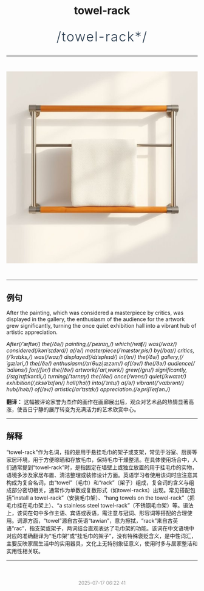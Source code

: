 <div align="center">

# towel-rack

<div style="margin: 30px 0;">
<h1 style="font-size: 2.5em; font-weight: 300; letter-spacing: 2px; margin: 0; color: #2c3e50;">
/towel-rack*/
</h1>
</div>

</div>

---

<div align="center" style="margin: 40px 0;">

![towel-rack](images/towel-rack.png)

</div>

---

## 例句

After the painting, which was considered a masterpiece by critics, was displayed in the gallery, the enthusiasm of the audience for the artwork grew significantly, turning the once quiet exhibition hall into a vibrant hub of artistic appreciation.

*After(/ˈæftər/) the(/ðə/) painting,(/ˈpeɪnɪŋ,/) which(/wɪʧ/) was(/wɑz/) considered(/kənˈsɪdərd/) a(/ə/) masterpiece(/ˈmæstərˌpis/) by(/baɪ/) critics,(/ˈkrɪtɪks,/) was(/wɑz/) displayed(/dɪˈspleɪd/) in(/ɪn/) the(/ðə/) gallery,(/ˈgæləri,/) the(/ðə/) enthusiasm(/ɪnˈθuziˌæzəm/) of(/əv/) the(/ðə/) audience(/ˈɔdiəns/) for(/fər/) the(/ðə/) artwork(/ˈɑrtˌwərk/) grew(/gru/) significantly,(/sɪgˈnɪfɪkəntli,/) turning(/ˈtərnɪŋ/) the(/ðə/) once(/wəns/) quiet(/kwaɪət/) exhibition(/ˌɛksəˈbɪʃən/) hall(/hɔl/) into(/ˈɪntu/) a(/ə/) vibrant(/ˈvaɪbrənt/) hub(/həb/) of(/əv/) artistic(/ɑrˈtɪstɪk/) appreciation.(/əˌpriʃiˈeɪʃən./)*

**翻译：** 这幅被评论家誉为杰作的画作在画廊展出后，观众对艺术品的热情显著高涨，使昔日宁静的展厅转变为充满活力的艺术欣赏中心。

---

## 解释

“towel-rack”作为名词，指的是用于悬挂毛巾的架子或支架，常见于浴室、厨房等家居环境，用于方便晾晒和存放毛巾，保持毛巾干燥整洁。在具体使用场合中，人们通常提到“towel-rack”时，是指固定在墙壁上或独立放置的用于挂毛巾的实物，语境多涉及家居布置、清洁整理或装修设计方面。英语学习者使用该词时应注意其构成为复合名词，由“towel”（毛巾）和“rack”（架子）组成，复合词的含义与组成部分密切相关，通常作为单数或复数形式（如towel-racks）出现。常见搭配包括“install a towel-rack”（安装毛巾架）、“hang towels on the towel-rack”（把毛巾挂在毛巾架上）、“a stainless steel towel-rack”（不锈钢毛巾架）等。语法上，该词在句中多作主语、宾语或表语，需注意与冠词、形容词等搭配的合理使用。词源方面，“towel”源自古英语“tawian”，意为擦拭，“rack”来自古英语“rac”，指支架或架子，两词结合直观表达了毛巾架的功能。该词在中文语境中对应的准确翻译为“毛巾架”或“挂毛巾的架子”，没有特殊褒贬含义，是中性词汇，主要反映家居生活中的实用器具，文化上无特别象征意义，使用时多与居家整洁和实用性相关联。


---

<div align="center" style="margin-top: 50px;">
<small style="color: #999; font-size: 0.9em;">2025-07-17 06:22:41</small>
</div>
